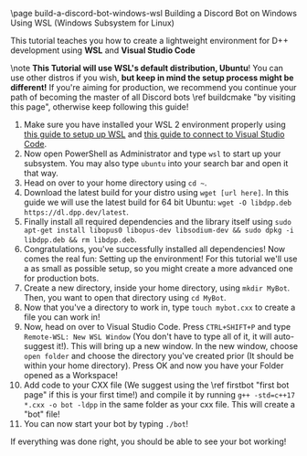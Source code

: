 \page build-a-discord-bot-windows-wsl Building a Discord Bot on Windows Using WSL (Windows Subsystem for Linux)

This tutorial teaches you how to create a lightweight environment for D++ development using **WSL** and **Visual Studio Code**

\note **This Tutorial will use WSL's default distribution, Ubuntu**! You can use other distros if you wish, **but keep in mind the setup process might be different!** If you're aiming for production, we recommend you continue your path of becoming the master of all Discord bots \ref buildcmake "by visiting this page", otherwise keep following this guide!

1. Make sure you have installed your WSL 2 environment properly using [this guide to setup up WSL](https://docs.microsoft.com/en-us/windows/wsl/install) and [this guide to connect to Visual Studio Code](https://docs.microsoft.com/en-us/windows/wsl/tutorials/wsl-vscode).
2. Now open PowerShell as Administrator and type `wsl` to start up your subsystem. You may also type `ubuntu` into your search bar and open it that way.
3. Head on over to your home directory using `cd ~`.
4. Download the latest build for your distro using `wget [url here]`. In this guide we will use the latest build for 64 bit Ubuntu: `wget -O libdpp.deb https://dl.dpp.dev/latest`.
5. Finally install all required dependencies and the library itself using `sudo apt-get install libopus0 libopus-dev libsodium-dev && sudo dpkg -i libdpp.deb && rm libdpp.deb`.
6. Congratulations, you've successfully installed all dependencies! Now comes the real fun: Setting up the environment! For this tutorial we'll use a as small as possible setup, so you might create a more advanced one for production bots.
7. Create a new directory, inside your home directory, using `mkdir MyBot`. Then, you want to open that directory using `cd MyBot`.
8. Now that you've a directory to work in, type `touch mybot.cxx` to create a file you can work in!
9. Now, head on over to Visual Studio Code. Press `CTRL+SHIFT+P` and type `Remote-WSL: New WSL Window` (You don't have to type all of it, it will auto-suggest it!). This will bring up a new window. In the new window, choose `open folder` and choose the directory you've created prior (It should be within your home directory). Press OK and now you have your Folder opened as a Workspace!
10. Add code to your CXX file (We suggest using the \ref firstbot "first bot page" if this is your first time!) and compile it by running `g++ -std=c++17 *.cxx -o bot -ldpp` in the same folder as your cxx file. This will create a "bot" file!
11. You can now start your bot by typing `./bot`!

If everything was done right, you should be able to see your bot working!
